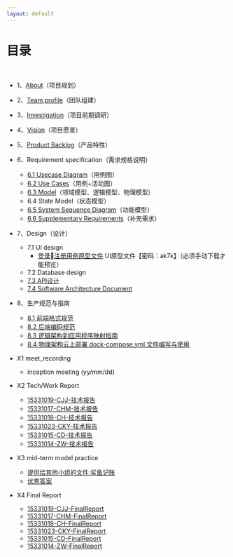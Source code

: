```yaml
---
layout: default
---
```


# [](#TOC)目录

&nbsp;&nbsp; 

* 1、[About](01-about)（项目规划）
* 2、[Team profile](02-team-profile)（团队组建）
* 3、[Investigation](04-Investigation)（项目前期调研）
* 4、[Vision](05-Vision)（项目愿景）
* 5、[Product Backlog](06-backlog)（产品特性）
* 6、Requirement specification（需求规格说明）
    - [6.1 Usecase Diagram](07-usecasediagram)（用例图）
    - [6.2 Use Cases](08-usecase)（用例+活动图）
    - [6.3 Model](09-model)（领域模型、逻辑模型、物理模型）
    - 6.4 State Model（状态模型）
    - [6.5 System Sequence Diagram](11-sequence)（功能模型）
    - [6.6 Supplementary Requirements](12-supplement)（补充需求）
* 7、Design（设计）
    - 7.1 UI design
        - [登录注册用例原型文件](https://pan.baidu.com/s/1LtsWomA5lpZ50qMbJgSygg) UI原型文件【密码：ak7k】（必须手动下载才能预览）
    - 7.2 Database design
    - [7.3 API设计](https://apizza.net/console/project/d219e15359947f0ce7411b7b91fd5668/browse)
    - [7.4 Software Architecture Document](13-architecture)
   
* 8、生产规范与指南
    - [8.1 前端格式规范](https://zhuanlan.zhihu.com/p/20616464)
    - [8.2 后端编码规范](https://blog.csdn.net/qq_31805915/article/details/79951929)
    - [8.3 逻辑架构到应用程序映射指南]()
    - [8.4 物理架构云上部署 dock-compose.yml 文件编写与使用](14-docker_compose)
* X1 meet_recording
    - inception meeting (yy/mm/dd)
* X2 Tech/Work Report
    - [15331019-CJJ-技术报告](https://blog.csdn.net/m0_38016385/article/details/79920637)
    - [15331017-CHM-技术报告](https://blog.csdn.net/qq_38121300/article/details/79936182)
    - [15331018-CH-技术报告](https://blog.csdn.net/chenh297/article/details/79933829)
    - [15331023-CKY-技术报告](http://www.cnblogs.com/JerryChan31/p/8809440.html)
    - [15331015-CD-技术报告](https://blog.csdn.net/qq_31805915/article/details/79952007)
    - [15331014-ZW-技术报告](https://mp.csdn.net/postedit/79922310)
* X3 mid-term model practice
     - [提供给其他小组的文件:鲨鱼记账](10-midterm-practice)
     - [优秀答案](https://blog.csdn.net/m0_38088298/article/details/80321397)  
* X4 Final Report
    - [15331019-CJJ-FinalReport]()
    - [15331017-CHM-FinalReport]()
    - [15331018-CH-FinalReport]()
    - [15331023-CKY-FinalReport](reports/FinalReport-JerryChan)
    - [15331015-CD-FinalReport]()
    - [15331014-ZW-FinalReport]()